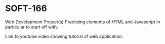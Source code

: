 # SOFT-166
Web Development Project(s)
Practising elements of HTML and Javascript in particular to start off with.



Link to youtube video showing tutorial of web application:

